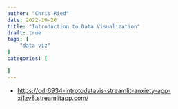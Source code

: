 ```yaml
---
author: "Chris Ried"
date: 2022-10-26
title: "Introduction to Data Visualization"
draft: true
tags: [
    "data viz"
]
categories: [

]
---
```



* https://cdr6934-introtodatavis-streamlit-anxiety-app-xi1zv8.streamlitapp.com/